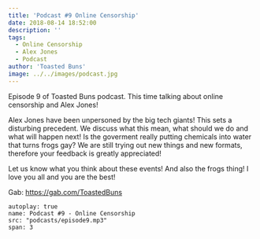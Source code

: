 ```yaml
---
title: 'Podcast #9 Online Censorship'
date: 2018-08-14 18:52:00
description: ''
tags:
  - Online Censorship
  - Alex Jones
  - Podcast
author: 'Toasted Buns'
image: ../../images/podcast.jpg
---
```


Episode 9 of Toasted Buns podcast. This time talking about online censorship and Alex Jones!

Alex Jones have been unpersoned by the big tech giants! This sets a disturbing precedent. We discuss what this mean, what should we do and what will happen next!
Is the goverment really putting chemicals into water that turns frogs gay?
We are still trying out new things and new formats, therefore your
feedback is greatly appreciated!

Let us know what you think about these events! And also the frogs thing!
I love you all and you are the best!

Gab: https://gab.com/ToastedBuns
 

<script async src="//pagead2.googlesyndication.com/pagead/js/adsbygoogle.js"></script><ins class="adsbygoogle" style="display:block; text-align:center;"  data-ad-layout="in-article"  data-ad-format="fluid"  data-ad-client="ca-pub-2164900147810573"  data-ad-slot="8817307412"></ins><script>(adsbygoogle = window.adsbygoogle || []).push({});</script>

 

```audio
autoplay: true
name: Podcast #9 - Online Censorship
src: "podcasts/episode9.mp3"
span: 3
```
